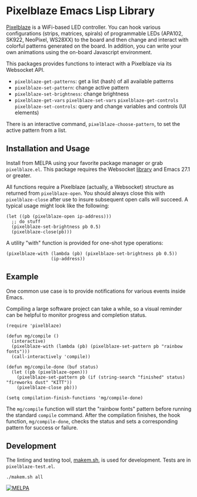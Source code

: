 # Pixelblaze Emacs Lisp Library

[Pixelblaze](https://www.bhencke.com/pixelblaze) is a WiFi-based LED controller. You can hook various configurations (strips, matrices, spirals) of programmable LEDs (APA102, SK922, NeoPixel, WS28XX) to the board and then change and interact with colorful patterns generated on the board. In addition, you can write your own animations using the on-board Javascript environment.

This packages provides functions to interact with a Pixelblaze via its Websocket API.

* `pixelblaze-get-patterns`: get a list (hash) of all available patterns
* `pixelblaze-set-pattern`: change active pattern
* `pixelblaze-set-brightness`: change brightness
* `pixelblaze-get-vars` `pixelblaze-set-vars` `pixelblaze-get-controls` `pixelblaze-set-controls`: query and change variables and controls (UI elements)

There is an interactive command, `pixelblaze-choose-pattern`, to set the active pattern from a list.

## Installation and Usage

Install from MELPA using your favorite package manager or grab `pixelblaze.el`. This package requires the Websocket [library](https://github.com/ahyatt/emacs-websocket) and Emacs 27.1 or greater.

All functions require a Pixelblaze (actually, a Websocket) structure as returned from `pixelblaze-open`. You should always close this with `pixelblaze-close` after use to insure subsequent open calls will succeed. A typical usage might look like the following:

``` emacs-lisp
(let ((pb (pixelblaze-open ip-address)))
  ;; do stuff
  (pixelblaze-set-brightness pb 0.5)
  (pixelblaze-close(pb)))
```

A utility "with" function is provided for one-shot type operations:

``` emacs-lisp
(pixelblaze-with (lambda (pb) (pixelblaze-set-brightness pb 0.5))
                 (ip-address))
```

## Example

One common use case is to provide notifications for various events inside Emacs.

Compiling a large software project can take a while, so a visual reminder can be helpful to monitor progress and completion status.

``` emacs-lisp
(require 'pixelblaze)

(defun mg/compile ()
  (interactive)
  (pixelblaze-with (lambda (pb) (pixelblaze-set-pattern pb "rainbow fonts")))
  (call-interactively 'compile))

(defun mg/compile-done (buf status)
  (let ((pb (pixelblaze-open)))
    (pixelblaze-set-pattern pb (if (string-search "finished" status) "fireworks dust" "KITT"))
    (pixelblaze-close pb)))

(setq compilation-finish-functions 'mg/compile-done)
```
The `mg/compile` function will start the "rainbow fonts" pattern before running the standard `compile` command. After the compilation finishes, the hook function, `mg/compile-done`, checks the status and sets a corresponding pattern for success or failure.

## Development

The linting and testing tool, [makem.sh](https://github.com/alphapapa/makem.sh), is used for development. Tests are in `pixelblaze-test.el`.

``` shell
./makem.sh all
```

[![MELPA](https://melpa.org/packages/pixelblaze-badge.svg)](https://melpa.org/#/pixelblaze)
